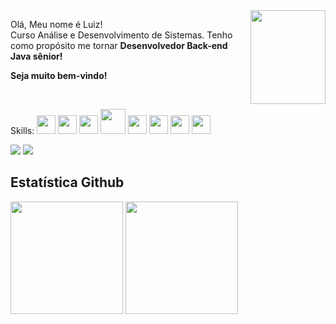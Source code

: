 <img src = "https://i.imgur.com/mhO83HD.png" width = "120px" height = "150px" align = "right">
<p align="left"> 
  Olá, Meu nome é Luiz! <br> Curso Análise e Desenvolvimento de Sistemas. Tenho como propósito me tornar <strong>Desenvolvedor Back-end Java sênior!</strong>
</p>
<p><strong> Seja muito bem-vindo!</strong></p>
<br>


Skills:
<img src="https://cdn.jsdelivr.net/gh/devicons/devicon/icons/java/java-original.svg" width="30" height="30"/>
<img src="https://cdn.jsdelivr.net/gh/devicons/devicon/icons/mysql/mysql-original.svg" width="30" height="30"/>
<img src="https://cdn.jsdelivr.net/gh/devicons/devicon/icons/spring/spring-original.svg" width="30" height="30"/>
<img src="https://cdn.jsdelivr.net/gh/devicons/devicon/icons/docker/docker-original-wordmark.svg" width="40" height="40"/>
<img src="https://cdn.jsdelivr.net/gh/devicons/devicon/icons/html5/html5-original.svg" width="30" height="30"/>
<img src="https://cdn.jsdelivr.net/gh/devicons/devicon/icons/javascript/javascript-original.svg" width="30" height="30"/>
<img src="https://cdn.jsdelivr.net/gh/devicons/devicon/icons/css3/css3-original.svg" width="30" height="30"/>
<img src="https://cdn.jsdelivr.net/gh/devicons/devicon/icons/ubuntu/ubuntu-plain.svg" width="30" height="30"/>
<br>
<div>
<a href="https://www.instagram.com/gustavolms/" target="_blank"><img src="https://img.shields.io/badge/-Instagram-%23E4405F?style=for-the-badge&logo=instagram&logoColor=white" target="_blank"></a>
<a href="https://www.linkedin.com/in/lgustavomachado97/" target="_blank"><img src="https://img.shields.io/badge/-LinkedIn-%230077B5?style=for-the-badge&logo=linkedin&logoColor=white" target="_blank"></a>   
  
</div>

<h2>Estatística Github</h2>
<div>
<a href="https://github.com/LGustavoMachado"> 
<img height="180em" src="https://github-readme-stats.vercel.app/api?username=LGustavoMachado&show_icons=true&theme=tokyonight&include_all_commits=true&count_private=true"/></a>
<img height="180em" src="https://github-readme-stats.vercel.app/api/top-langs/?username=LGustavoMachado&layout=compact&langs_count=7&theme=tokyonight"/>
</div>
